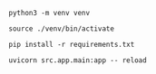 ```
python3 -m venv venv
```

```
source ./venv/bin/activate
```


```
pip install -r requirements.txt
```



```
uvicorn src.app.main:app -- reload
```